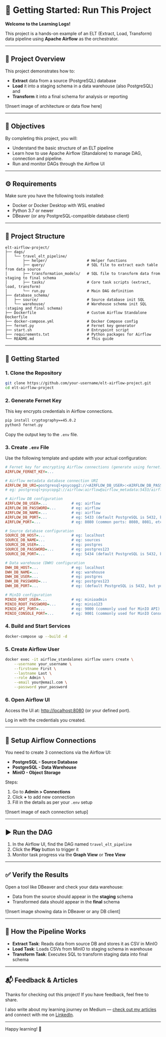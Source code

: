 # 🏁 Getting Started: Run This Project

**Welcome to the Learning Logs!** 

This project is a hands-on example of an ELT (Extract, Load, Transform) data pipeline using **Apache Airflow** as the orchestrator.

---

## 🧠 Project Overview

This project demonstrates how to:

* **Extract** data from a source (PostgreSQL) database
* **Load** it into a staging schema in a data warehouse (also PostgreSQL) and
* **Transform** it into a final schema for analysis or reporting

!\[Insert image of architecture or data flow here]

---

## 🎯 Objectives

By completing this project, you will:

* Understand the basic structure of an ELT pipeline
* Learn how to use Apache Airflow (Standalone) to manage DAG, connection and pipeline.
* Run and monitor DAGs through the Airflow UI

---

## ⚙️ Requirements

Make sure you have the following tools installed:

- Docker or Docker Desktop with WSL enabled
- Python 3.7 or newer
- DBeaver (or any PostgreSQL-compatible database client)

---

## 📁 Project Structure

```
elt-airflow-project/
├── dags/
│   └── travel_elt_pipeline/
│       ├── helper/                  # Helper functions
│       ├── query/                   # SQL file to extract each table from data source
│       ├── transformation_models/   # SQL file to transform data from staging to final schema
│       ├── tasks/                   # Core task scripts (extract, load, transform)
│       └── run.py                   # Main DAG definition
├── database_schema/
│   ├── source/                      # Source database init SQL
│   └── warehouse/                   # Warehouse schema init SQL (staging and final schema)
├── Dockerfile                       # Custom Airflow Standalone Dockerfile
├── docker-compose.yml               # Docker Compose config
├── fernet.py                        # Fernet key generator
├── start.sh                         # Entrypoint script
├── requirements.txt                 # Python packages for Airflow
└── README.md                        # This guide
```

---

## 🚀 Getting Started

### 1. Clone the Repository

```bash
git clone https://github.com/your-username/elt-airflow-project.git
cd elt-airflow-project
```

### 2. Generate Fernet Key

This key encrypts credentials in Airflow connections.

```bash
pip install cryptography==45.0.2
python3 fernet.py
```

Copy the output key to the `.env` file.

### 3. Create `.env` File

Use the following template and update with your actual configuration:

```ini
# Fernet key for encrypting Airflow connections (generate using fernet.py script)
AIRFLOW_FERNET_KEY=...

# Airflow metadata database connection URI
AIRFLOW_DB_URI=postgresql+psycopg2://<AIRFLOW_DB_USER>:<AIRFLOW_DB_PASSWORD>@<AIRFLOW_METADATA_CONTAINER_NAME>:<AIRFLOW_DB_PORT>/<AIRFLOW_DB_NAME>
# eg: postgresql+psycopg2://airflow:airflow@airflow_metadata:5433/airflow

# Airflow DB configuration
AIRFLOW_DB_USER=...           # eg: airflow
AIRFLOW_DB_PASSWORD=...       # eg: airflow
AIRFLOW_DB_NAME=...           # eg: airflow
AIRFLOW_DB_PORT=...           # eg: 5433 (default PostgreSQL is 5432, but you can use 5433+ to avoid conflicts)
AIRFLOW_PORT=...              # eg: 8080 (common ports: 8080, 8081, etc.)

# Source database configuration
SOURCE_DB_HOST=...            # eg: localhost
SOURCE_DB_NAME=...            # eg: sources
SOURCE_DB_USER=...            # eg: postgres
SOURCE_DB_PASSWORD=...        # eg: postgres123
SOURCE_DB_PORT=...            # eg: 5434 (default PostgreSQL is 5432, but you can use 5433+ to avoid conflicts)

# Data warehouse (DWH) configuration
DWH_DB_HOST=...               # eg: localhost
DWH_DB_NAME=...               # eg: warehouse
DWH_DB_USER=...               # eg: postgres
DWH_DB_PASSWORD=...           # eg: postgres123
DWH_DB_PORT=...               # eg: (default PostgreSQL is 5432, but you can use 5433+ to avoid conflicts)

# MinIO configuration
MINIO_ROOT_USER=...           # eg: minioadmin
MINIO_ROOT_PASSWORD=...       # eg: minio123
MINIO_API_PORT=...            # eg: 9000 (commonly used for MinIO API)
MINIO_CONSOLE_PORT=...        # eg: 9001 (commonly used for MinIO Console)
```

### 4. Build and Start Services

```bash
docker-compose up --build -d
```

### 5. Create Airflow User

```bash
docker exec -it airflow_standalones airflow users create \
    --username your_username \
    --firstname First \
    --lastname Last \
    --role Admin \
    --email your@email.com \
    --password your_password
```

### 6. Open Airflow UI

Access the UI at: [http://localhost:8080](http://localhost:8080) (or your defined port).

Log in with the credentials you created.

---

## 🔌 Setup Airflow Connections

You need to create 3 connections via the Airflow UI:

* **PostgreSQL - Source Database**
* **PostgreSQL - Data Warehouse**
* **MinIO - Object Storage**

Steps:

1. Go to **Admin > Connections**
2. Click **+** to add new connection
3. Fill in the details as per your `.env` setup

!\[Insert image of each connection setup]

---

## ▶️ Run the DAG

1. In the Airflow UI, find the DAG named `travel_elt_pipeline`
2. Click the **Play** button to trigger it
3. Monitor task progress via the **Graph View** or **Tree View**

---

## ✅ Verify the Results

Open a tool like DBeaver and check your data warehouse:

* Data from the source should appear in the **staging** schema
* Transformed data should appear in the **final** schema

!\[Insert image showing data in DBeaver or any DB client]

---

## 🔄 How the Pipeline Works

* **Extract Task**: Reads data from source DB and stores it as CSV in MinIO
* **Load Task**: Loads CSVs from MinIO to staging schema in warehouse
* **Transform Task**: Executes SQL to transform staging data into final schema

---

## 📬 Feedback & Articles

Thanks for checking out this project! If you have feedback, feel free to share.

I also write about my learning journey on Medium — [check out my articles](https://medium.com/@ricofebrian731) and connect with me on [LinkedIn](https://www.linkedin.com/in/ricofebrian).

---

Happy learning! 🚀
